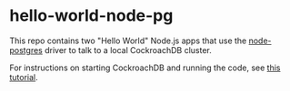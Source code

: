 # hello-world-node-pg

This repo contains two "Hello World" Node.js apps that use the [node-postgres](https://node-postgres.com/) driver to talk to a local CockroachDB cluster.

For instructions on starting CockroachDB and running the code, see [this tutorial](https://www.cockroachlabs.com/docs/stable/build-a-nodejs-app-with-cockroachdb.html).
